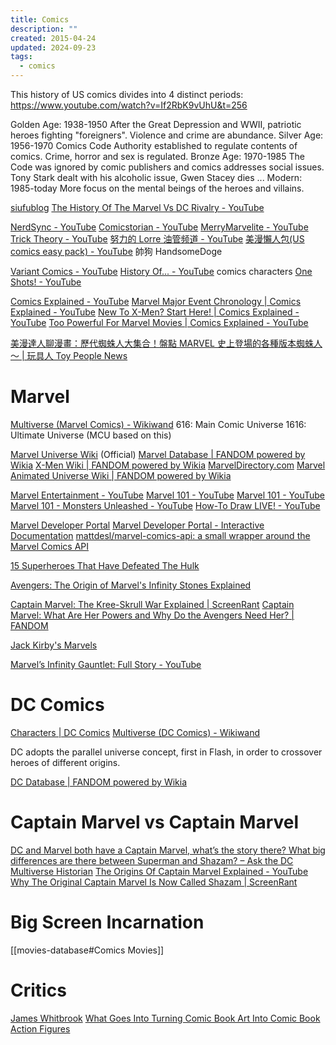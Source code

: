 ```yaml
---
title: Comics
description: ""
created: 2015-04-24
updated: 2024-09-23
tags:
  - comics
---
```


This history of US comics divides into 4 distinct periods:
<https://www.youtube.com/watch?v=If2RbK9vUhU&t=256>

Golden Age: 1938-1950
After the Great Depression and WWII, patriotic heroes fighting "foreigners". Violence and crime are abundance.
Silver Age: 1956-1970
Comics Code Authority established to regulate contents of comics. Crime, horror and sex is regulated.
Bronze Age: 1970-1985
The Code was ignored by comic publishers and comics addresses social issues. Tony Stark dealt with his alcoholic issue, Gwen Stacey dies ...
Modern: 1985-today
More focus on the mental beings of the heroes and villains.

[siufublog](https://siufublog.wordpress.com/)
[The History Of The Marvel Vs DC Rivalry - YouTube](https://www.youtube.com/watch?v=sXmyW7rCVR0)

[NerdSync - YouTube](https://www.youtube.com/@NerdSyncProductions)
[Comicstorian - YouTube](https://www.youtube.com/@comicstorian)
[MerryMarvelite - YouTube](https://www.youtube.com/@MerryMarvelite)
[Trick Theory - YouTube](https://www.youtube.com/@tricktheorists)
[努力的 Lorre 油管频道 - YouTube](https://www.youtube.com/@lorre1349)
[美漫懶人包(US comics easy pack) - YouTube](https://www.youtube.com/playlist?list=PLSYYuRn7FAnX5FQjaTH51siG6bPP7JslH) 帥狗 HandsomeDoge

[Variant Comics - YouTube](https://www.youtube.com/@variant)
[History Of... - YouTube](https://www.youtube.com/playlist?list=PL92anhRfLV9IlgS10t4BhlBR6e2s7ZoWL) comics characters
[One Shots! - YouTube](https://www.youtube.com/playlist?list=PL92anhRfLV9Lyqxv3wCONNfSB25D3loVN)

[Comics Explained - YouTube](https://www.youtube.com/@comics_explained)
[Marvel Major Event Chronology | Comics Explained - YouTube](https://www.youtube.com/playlist?list=PL9sO35KZL50yZh5dXW-7l93VZp7Ct4vYA)
[New To X-Men? Start Here! | Comics Explained - YouTube](https://www.youtube.com/playlist?list=PL9sO35KZL50y6mF4N-NCUXeAtj9P78_Cp)
[Too Powerful For Marvel Movies | Comics Explained - YouTube](https://www.youtube.com/playlist?list=PL9sO35KZL50w5_ObILpwuVvbsZCPFAIak)

[美漫達人聊漫畫：歷代蜘蛛人大集合！盤點 MARVEL 史上登場的各種版本蜘蛛人～ | 玩具人 Toy People News](https://www.toy-people.com/?p=39013)

# Marvel

[Multiverse (Marvel Comics) - Wikiwand](<https://omni.wikiwand.com/en/Multiverse_(Marvel_Comics)>)
616: Main Comic Universe
1616: Ultimate Universe (MCU based on this)

[Marvel Universe Wiki](http://marvel.com/universe/Main_Page) (Official)
[Marvel Database | FANDOM powered by Wikia](https://marvel.fandom.com/wiki/Marvel_Database)
[X-Men Wiki | FANDOM powered by Wikia](https://x-men.fandom.com/wiki/X-Men_Wiki)
[MarvelDirectory.com](http://www.marveldirectory.com/index.htm)
[Marvel Animated Universe Wiki | FANDOM powered by Wikia](https://marvelanimated.fandom.com/wiki/Marvel_Animated_Universe_Wiki)

[Marvel Entertainment - YouTube](https://www.youtube.com/@marvel)
[Marvel 101 - YouTube](https://www.youtube.com/playlist?list=PLK5HARgNfgj-PrPFWJ18sMP1ikSvKP8IW)
[Marvel 101 - YouTube](https://www.youtube.com/playlist?list=PLK5HARgNfgj9PzWN_8236ehpoGcrjdBgL)
[Marvel 101 - Monsters Unleashed - YouTube](https://www.youtube.com/playlist?list=PLK5HARgNfgj_Fj49LrFvpxPDK42UpkYhT)
[How-To Draw LIVE! - YouTube](https://www.youtube.com/playlist?list=PLK5HARgNfgj8rW0EIVOLESQRHYW0QY2j8)

[Marvel Developer Portal](http://developer.marvel.com/)
[Marvel Developer Portal - Interactive Documentation](https://developer.marvel.com/docs)
[mattdesl/marvel-comics-api: a small wrapper around the Marvel Comics API](https://github.com/mattdesl/marvel-comics-api)

[15 Superheroes That Have Defeated The Hulk](http://screenrant.com/superheroes-that-have-defeated-the-hulk/)

[Avengers: The Origin of Marvel's Infinity Stones Explained](https://screenrant.com/marvel-infinity-stones-origin-comics-explained/)

[Captain Marvel: The Kree-Skrull War Explained | ScreenRant](https://screenrant.com/captain-marvel-kree-skull-war-comics/)
[Captain Marvel: What Are Her Powers and Why Do the Avengers Need Her? | FANDOM](https://www.fandom.com/articles/captain-marvel-powers)

[Jack Kirby's Marvels](https://www.imaginaryworldspodcast.org/jack-kirby-s-marvels.html)

[Marvel’s Infinity Gauntlet: Full Story - YouTube](https://www.youtube.com/watch?v=vxw00NkUugo)

# DC Comics

[Characters | DC Comics](http://www.dccomics.com/characters)
[Multiverse (DC Comics) - Wikiwand](<https://omni.wikiwand.com/en/Multiverse_(DC_Comics)>)

DC adopts the parallel universe concept, first in Flash, in order to crossover heroes of different origins.

[DC Database | FANDOM powered by Wikia](https://dc.fandom.com/wiki/DC_Comics_Database)

# Captain Marvel vs Captain Marvel

[DC and Marvel both have a Captain Marvel, what’s the story there? What big differences are there between Superman and Shazam? – Ask the DC Multiverse Historian](https://dcmultiversehistorian.wordpress.com/2014/12/03/dc-and-marvel-both-have-a-captain-marvel-whats-the-story-there-also-what-big-differences-are-there-between-superman-and-shazam/amp/)
[The Origins Of Captain Marvel Explained - YouTube](https://www.youtube.com/watch?v=SAQ8ha08oPM)
[Why The Original Captain Marvel Is Now Called Shazam | ScreenRant](https://screenrant.com/captain-marvel-original-shazam-name-explained/)

# Big Screen Incarnation

[[movies-database#Comics Movies]]

# Critics

[James Whitbrook](http://kinja.com/Ursus-Veritas)
[What Goes Into Turning Comic Book Art Into Comic Book Action Figures](http://toybox.io9.com/what-goes-into-turning-comic-book-art-into-comic-book-a-1697029147)
